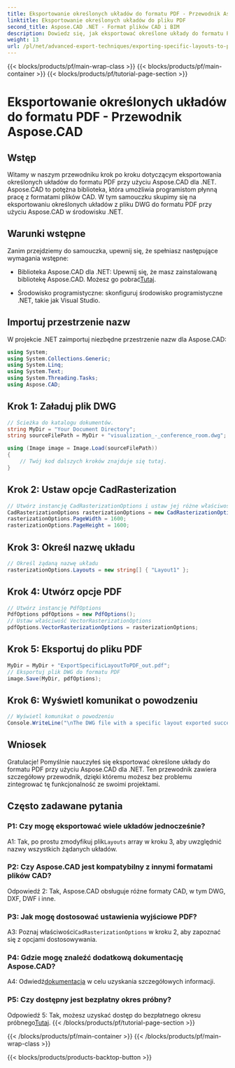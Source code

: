 ```yaml
---
title: Eksportowanie określonych układów do formatu PDF - Przewodnik Aspose.CAD
linktitle: Eksportowanie określonych układów do pliku PDF
second_title: Aspose.CAD .NET - Format plików CAD i BIM
description: Dowiedz się, jak eksportować określone układy do formatu PDF za pomocą Aspose.CAD dla .NET. Przewodnik krok po kroku dotyczący bezproblemowej integracji.
weight: 13
url: /pl/net/advanced-export-techniques/exporting-specific-layouts-to-pdf/
---
```


{{< blocks/products/pf/main-wrap-class >}}
{{< blocks/products/pf/main-container >}}
{{< blocks/products/pf/tutorial-page-section >}}

# Eksportowanie określonych układów do formatu PDF - Przewodnik Aspose.CAD

## Wstęp

Witamy w naszym przewodniku krok po kroku dotyczącym eksportowania określonych układów do formatu PDF przy użyciu Aspose.CAD dla .NET. Aspose.CAD to potężna biblioteka, która umożliwia programistom płynną pracę z formatami plików CAD. W tym samouczku skupimy się na eksportowaniu określonych układów z pliku DWG do formatu PDF przy użyciu Aspose.CAD w środowisku .NET.

## Warunki wstępne

Zanim przejdziemy do samouczka, upewnij się, że spełniasz następujące wymagania wstępne:

-  Biblioteka Aspose.CAD dla .NET: Upewnij się, że masz zainstalowaną bibliotekę Aspose.CAD. Możesz go pobrać[Tutaj](https://releases.aspose.com/cad/net/).

- Środowisko programistyczne: skonfiguruj środowisko programistyczne .NET, takie jak Visual Studio.

## Importuj przestrzenie nazw

W projekcie .NET zaimportuj niezbędne przestrzenie nazw dla Aspose.CAD:

```csharp
using System;
using System.Collections.Generic;
using System.Linq;
using System.Text;
using System.Threading.Tasks;
using Aspose.CAD;
```

## Krok 1: Załaduj plik DWG

```csharp
// Ścieżka do katalogu dokumentów.
string MyDir = "Your Document Directory";
string sourceFilePath = MyDir + "visualization_-_conference_room.dwg";

using (Image image = Image.Load(sourceFilePath))
{
    // Twój kod dalszych kroków znajduje się tutaj.
}
```

## Krok 2: Ustaw opcje CadRasterization

```csharp
// Utwórz instancję CadRasterizationOptions i ustaw jej różne właściwości
CadRasterizationOptions rasterizationOptions = new CadRasterizationOptions();
rasterizationOptions.PageWidth = 1600;
rasterizationOptions.PageHeight = 1600;
```

## Krok 3: Określ nazwę układu

```csharp
// Określ żądaną nazwę układu
rasterizationOptions.Layouts = new string[] { "Layout1" };
```

## Krok 4: Utwórz opcje PDF

```csharp
// Utwórz instancję PdfOptions
PdfOptions pdfOptions = new PdfOptions();
// Ustaw właściwość VectorRasterizationOptions
pdfOptions.VectorRasterizationOptions = rasterizationOptions;
```

## Krok 5: Eksportuj do pliku PDF

```csharp
MyDir = MyDir + "ExportSpecificLayoutToPDF_out.pdf";
// Eksportuj plik DWG do formatu PDF
image.Save(MyDir, pdfOptions);
```

## Krok 6: Wyświetl komunikat o powodzeniu

```csharp
// Wyświetl komunikat o powodzeniu
Console.WriteLine("\nThe DWG file with a specific layout exported successfully to PDF.\nFile saved at " + MyDir);
```

## Wniosek

Gratulacje! Pomyślnie nauczyłeś się eksportować określone układy do formatu PDF przy użyciu Aspose.CAD dla .NET. Ten przewodnik zawiera szczegółowy przewodnik, dzięki któremu możesz bez problemu zintegrować tę funkcjonalność ze swoimi projektami.

## Często zadawane pytania

### P1: Czy mogę eksportować wiele układów jednocześnie?

 A1: Tak, po prostu zmodyfikuj plik`Layouts` array w kroku 3, aby uwzględnić nazwy wszystkich żądanych układów.

### P2: Czy Aspose.CAD jest kompatybilny z innymi formatami plików CAD?

Odpowiedź 2: Tak, Aspose.CAD obsługuje różne formaty CAD, w tym DWG, DXF, DWF i inne.

### P3: Jak mogę dostosować ustawienia wyjściowe PDF?

 A3: Poznaj właściwości`CadRasterizationOptions` w kroku 2, aby zapoznać się z opcjami dostosowywania.

### P4: Gdzie mogę znaleźć dodatkową dokumentację Aspose.CAD?

 A4: Odwiedź[dokumentacja](https://reference.aspose.com/cad/net/) w celu uzyskania szczegółowych informacji.

### P5: Czy dostępny jest bezpłatny okres próbny?

 Odpowiedź 5: Tak, możesz uzyskać dostęp do bezpłatnego okresu próbnego[Tutaj](https://releases.aspose.com/).
{{< /blocks/products/pf/tutorial-page-section >}}

{{< /blocks/products/pf/main-container >}}
{{< /blocks/products/pf/main-wrap-class >}}

{{< blocks/products/products-backtop-button >}}
